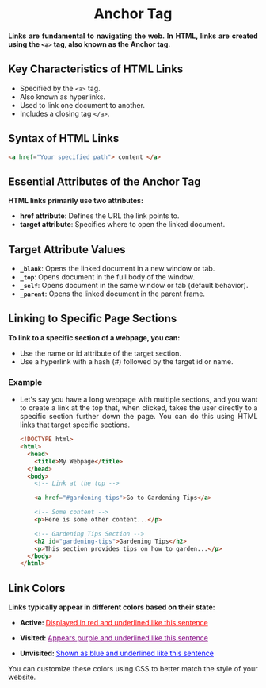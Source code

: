 <style>
  body {
    text-align: justify;
  }
</style>

<h1 style="text-align: center;">Anchor Tag</h1>

<b>Links are fundamental to navigating the web. In HTML, links are created using the `<a>` tag, also known as the Anchor tag.</b>

## Key Characteristics of HTML Links

- Specified by the `<a>` tag.
- Also known as hyperlinks.
- Used to link one document to another.
- Includes a closing tag `</a>`.

## Syntax of HTML Links

```html
<a href="Your specified path"> content </a>
```

## Essential Attributes of the Anchor Tag

**HTML links primarily use two attributes:**

- **href attribute**: Defines the URL the link points to.
- **target attribute**: Specifies where to open the linked document.

## Target Attribute Values

- **`_blank`**: Opens the linked document in a new window or tab.
- **`_top`**: Opens document in the full body of the window.
- **`_self`**: Opens document in the same window or tab (default behavior).
- **`_parent`**: Opens the linked document in the parent frame.

## Linking to Specific Page Sections

**To link to a specific section of a webpage, you can:**

- Use the name or id attribute of the target section.
- Use a hyperlink with a hash (#) followed by the target id or name.

### Example

- Let's say you have a long webpage with multiple sections, and you want to create a link at the top that, when clicked, takes the user directly to a specific section further down the page. You can do this using HTML links that target specific sections.

  ```html
  <!DOCTYPE html>
  <html>
    <head>
      <title>My Webpage</title>
    </head>
    <body>
      <!-- Link at the top -->

      <a href="#gardening-tips">Go to Gardening Tips</a>

      <!-- Some content -->
      <p>Here is some other content...</p>

      <!-- Gardening Tips Section -->
      <h2 id="gardening-tips">Gardening Tips</h2>
      <p>This section provides tips on how to garden...</p>
    </body>
  </html>
  ```

## Link Colors

**Links typically appear in different colors based on their state:**

- <strong> Active: </strong> <span style="color:red; text-decoration:underline"> Displayed in red and underlined like this sentence </span>

- <strong> Visited: </strong> <span style="color:purple; text-decoration:underline"> Appears purple and underlined like this sentence </span>
- <strong> Unvisited: </strong> <span style="color:blue; text-decoration:underline"> Shown as blue and underlined like this sentence </span>

You can customize these colors using CSS to better match the style of your website.
